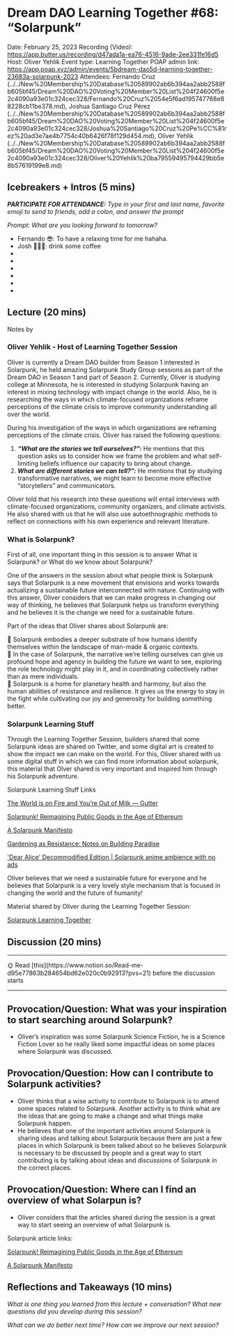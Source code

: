 # Dream DAO Learning Together #68: “Solarpunk”

Date: February 25, 2023
Recording (Video): https://app.butter.us/recording/d47ada1a-ea76-4516-9ade-2ee331fe16d5
Host: Oliver Yehlik
Event type: Learning Together
POAP admin link: https://app.poap.xyz/admin/events/5bdream-dao5d-learning-together-23683a-solarpunk-2023
Attendees: Fernando Cruz (../../New%20Membership%20Database%20589902ab6b394aa2abb2588fb605bf45/Dream%20DAO%20Voting%20Member%20List%204f24600f5e2c4090a93e01c324cec328/Fernando%20Cruz%2054e5f6ad195747768e88228cb11be378.md), Joshua Santiago Cruz Pérez (../../New%20Membership%20Database%20589902ab6b394aa2abb2588fb605bf45/Dream%20DAO%20Voting%20Member%20List%204f24600f5e2c4090a93e01c324cec328/Joshua%20Santiago%20Cruz%20Pe%CC%81rez%20ad3e7ae4b7754c40b6426f78f129d454.md), Oliver Yehlik (../../New%20Membership%20Database%20589902ab6b394aa2abb2588fb605bf45/Dream%20DAO%20Voting%20Member%20List%204f24600f5e2c4090a93e01c324cec328/Oliver%20Yehlik%20ba79559495794429bb5e8b57619199e8.md)

## Icebreakers + Intros (5 mins)

***PARTICIPATE FOR ATTENDANCE:** Type in your first and last name, favorite emoji to send to friends, add a colon, and answer the prompt*

*Prompt: What are you looking forward to tomorrow?*

- Fernando 😎: To have a relaxing time for me hahaha.
- Josh 👨🏻‍💻: drink some coffee
- 
- 
- 
- 
- 
- 

## Lecture (20 mins)

Notes by <Fernando>

### Oliver Yehlik - Host of Learning Together Session

Oliver is currently a Dream DAO builder from Season 1 interested in Solarpunk, he held amazing Solarpunk Study Group sessions as part of the Dream DAO in Season 1 and part of Season 2. Currently, Oliver is studying college at Minnesota, he is interested in studying Solarpunk having an interest in mixing technology with impact change in the world. Also, he is researching the ways in which climate-focused organizations reframe perceptions of the climate crisis to improve community understanding all over the world.

During his investigation of the ways in which organizations are reframing perceptions of the climate crisis. Oliver has raised the following questions:

1. ***“What are the stories we tell ourselves?”:*** He mentions that this question asks us to consider how we frame the problem and what self-limiting beliefs influence our capacity to bring about change.
2. ***What are different stories we can tell?”:*** He mentions that by studying transformative narratives, we might learn to become more effective “storytellers” and communicators.

Oliver told that his research into these questions will entail interviews with climate-focused organizations, community organizers, and climate activists. He also shared with us that he will also use autoethnographic methods to reflect on connections with his own experience and relevant literature.

### What is Solarpunk?

First of all, one important thing in this session is to answer What is Solarpunk? or What do we know about Solarpunk?

One of the answers in the session about what people think is Solarpunk says that Solarpunk is a new movement that envisions and works towards actualizing a sustainable future interconnected with nature. Continuing with this answer, Oliver considers that we can make progress in changing our way of thinking, he believes that Solarpunk helps us transform everything and he believes it is the change we need for a sustainable future.

Part of the ideas that Oliver shares about Solarpunk are:

<aside>
💚 Solarpunk embodies a deeper substrate of how humans identify themselves within the landscape of man-made & organic contexts.

</aside>

<aside>
🌊 In the case of Solarpunk, the narrative we’re telling ourselves can give us profound hope and agency in building the future we want to see, exploring the role technology might play in it, and in coordinating collectively rather than as mere individuals.

</aside>

<aside>
🔮 Solarpunk is a home for planetary health and harmony, but also the human abilities of resistance and resilience. It gives us the energy to stay in the fight while cultivating our joy and generosity for building something better.

</aside>

### Solarpunk Learning Stuff

Through the Learning Together Session, builders shared that some Solarpunk ideas are shared on Twitter, and some digital art is created to show the impact we can make on the world. For this, Oliver shared with us some digital stuff in which we can find more information about solarpunk, this material that Olver shared is very important and inspired him through his Solarpunk adventure.

Solarpunk Learning Stuff Links

[The World is on Fire and You’re Out of Milk — Gutter](https://www.guttermag.co.uk/blog/the-world-is-on-fire-and-youre-out-of-milk)

[Solarpunk! Reimagining Public Goods in the Age of Ethereum](https://society.mirror.xyz/OuxuYixNEYVX6D0kW6aHMy9g66lEwf5KsnlIha7F0bQ)

[A Solarpunk Manifesto](https://theanarchistlibrary.org/library/the-solarpunk-community-a-solarpunk-manifesto)

[Gardening as Resistance: Notes on Building Paradise](https://www.themarginalian.org/2021/04/23/gardening-art-resistance/)

['Dear Alice' Decommodified Edition | Solarpunk anime ambience with no ads](https://www.youtube.com/watch?v=UqJJktxCY9U)

Oliver believes that we need a sustainable future for everyone and he believes that Solarpunk is a very lovely style mechanism that is focused in changing the world and the future of humanity!

Material shared by Oliver during the Learning Together Session:

[Solarpunk Learning Together](https://oliveryehlik.notion.site/Solarpunk-Learning-Together-cc299d5f3aa54e5192762dac234a71c3)

## Discussion (20 mins)

---

<aside>
🌞 Read [this](https://www.notion.so/Read-me-d95e77863b284654bd62e020c0b92913?pvs=21) before the discussion starts

</aside>

---

## Provocation/Question: What was your inspiration to start searching around Solarpunk?

- Oliver’s inspiration was some Solarpunk Science Fiction, he is a Science Fiction Lover so he really liked some impactful ideas on some places where Solarpunk was discussed.

## Provocation/Question: How can I contribute to Solarpunk activities?

- Oliver thinks that a wise activity to contribute to Solarpunk is to attend some spaces related to Solarpunk. Another activity is to think what are the ideas that are going to make a change and what things make Solarpunk happen.
- He believes that one of the important activities around Solarpunk is sharing ideas and talking about Solarpunk because there are just a few places in which Solarpunk is been talked about so he believes Solarpunk is necessary to be discussed by people and a great way to start contributing is by talking about ideas and discussions of Solarpunk in the correct places.

## Provocation/Question: Where can I find an overview of what Solarpun is?

- Oliver considers that the articles shared during the session is a great way to start seeing an overview of what Solarpunk is.

Solarpunk article links: 

[Solarpunk! Reimagining Public Goods in the Age of Ethereum](https://society.mirror.xyz/OuxuYixNEYVX6D0kW6aHMy9g66lEwf5KsnlIha7F0bQ)

[A Solarpunk Manifesto](https://theanarchistlibrary.org/library/the-solarpunk-community-a-solarpunk-manifesto)

## Reflections and Takeaways (10 mins)

*What is one thing you learned from this lecture + conversation? What new questions did you develop during this session?*

*What can we do better next time? How can we improve our next session?*